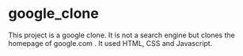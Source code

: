 # google_clone

This project is a google clone. It is not a search engine 
but clones the homepage of google.com . It used HTML, CSS
and Javascript.